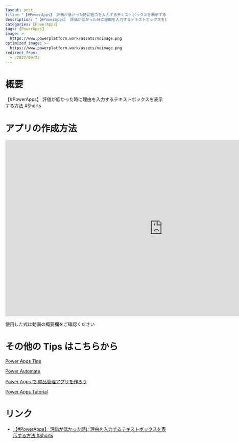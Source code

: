 ```yaml
---
layout: post
title: "【#PowerApps】 評価が低かった時に理由を入力するテキストボックスを表示する方法 #Shorts"
description: "【#PowerApps】 評価が低かった時に理由を入力するテキストボックスを表示する方法 #Shortsを動画で分かりやすく解説"
categories: [PowerApps]
tags: [PowerApps]
image: >-
  https://www.powerplatform.work/assets/noimage.png
optimized_image: >-
  https://www.powerplatform.work/assets/noimage.png
redirect_from:
  - /2022/09/22
---
```



#  概要

【#PowerApps】 評価が低かった時に理由を入力するテキストボックスを表示する方法 #Shorts


# アプリの作成方法

<iframe width="983" height="553" src="https://www.youtube.com/embed/ZIYC_PVKKho" title="YouTube video player" frameborder="0" allow="accelerometer; autoplay; clipboard-write; encrypted-media; gyroscope; picture-in-picture" allowfullscreen></iframe>


使用した式は動画の概要欄をご確認ください


# その他の Tips はこちらから

[Power Apps Tips](https://www.youtube.com/watch?v=VrAQf3JQ7yM&list=PLVhFi1fb3DqakSLVMn22DDcySXh9jtzi- )


[Power Automate](https://www.youtube.com/watch?v=-YnJYT0ASEM&list=PLVhFi1fb3Dqbzic6GieqnLFgD3aTj-eHA)


[Power Apps で 備品管理アプリを作ろう](https://www.youtube.com/playlist?list=PLVhFi1fb3DqZM3HKb8Hea6XEL96990Fyn)


[Power Apps Tutorial](https://www.youtube.com/playlist?list=PLVhFi1fb3DqalxpL974VvAJvV4iWoSbe_)


# リンク


- [【#PowerApps】 評価が低かった時に理由を入力するテキストボックスを表示する方法 #Shorts](https://www.youtube.com/watch?v=ZIYC_PVKKho)

